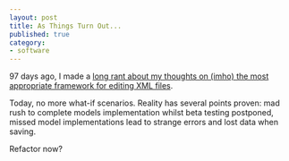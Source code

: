 ```yaml
---
layout: post
title: As Things Turn Out...
published: true
category:
- software
---
```

97 days ago, I made a [long rant about my thoughts on (imho) the most appropriate framework for editing XML files](http://blog.yanime.org/articles/2005/03/10/the-framework-for-editing-xml-document).  
  
Today, no more what-if scenarios. Reality has several points proven: mad rush to complete models implementation whilst beta testing postponed, missed model implementations lead to strange errors and lost data when saving.  
  
Refactor now?

